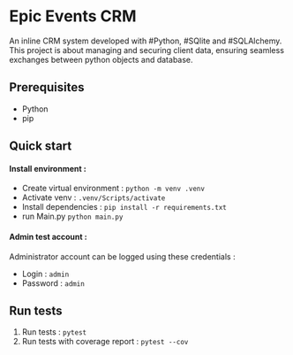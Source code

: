 # Epic Events CRM
An inline CRM system developed with #Python, #SQlite and #SQLAlchemy.
This project is about managing and securing client data, ensuring seamless exchanges between python objects and database.

## Prerequisites

 - Python
 - pip

## Quick start

#### Install environment :

 - Create virtual environment : `python -m venv .venv`
 - Activate venv : `.venv/Scripts/activate`
 - Install dependencies : `pip install -r requirements.txt`
 - run Main.py `python main.py`
#### Admin test account :
Administrator account can be logged using these credentials :
 - Login : `admin`
 - Password : `admin`

## Run tests

 1. Run tests : `pytest`
 2. Run tests with coverage report : `pytest --cov`
